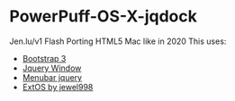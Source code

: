 # PowerPuff-OS-X-jqdock
Jen.lu/v1 Flash Porting HTML5 Mac like in 2020
This uses:

* [Bootstrap 3](https://getbootstrap.com/docs/3.3/)
* [Jquery Window](http://fstoke.me/jquery/window/)
* [Menubar jquery](https://www.script-tutorials.com/click-action-css3-dropdown-menu-with-jquery/)
* [ExtOS by jewel998](https://github.com/jewel998/extOS)
